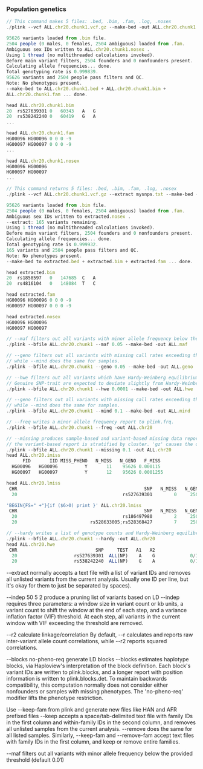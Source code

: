 ### Population genetics

```javascript
// This command makes 5 files: .bed, .bim, .fam, .log, .nosex
./plink --vcf ALL.chr20.chunk1.vcf.gz --make-bed -out ALL.chr20.chunk1 

95626 variants loaded from .bim file.
2504 people (0 males, 0 females, 2504 ambiguous) loaded from .fam.
Ambiguous sex IDs written to ALL.chr20.chunk1.nosex .
Using 1 thread (no multithreaded calculations invoked).
Before main variant filters, 2504 founders and 0 nonfounders present.
Calculating allele frequencies... done.
Total genotyping rate is 0.999839.
95626 variants and 2504 people pass filters and QC.
Note: No phenotypes present.
--make-bed to ALL.chr20.chunk1.bed + ALL.chr20.chunk1.bim +
ALL.chr20.chunk1.fam ... done.

head ALL.chr20.chunk1.bim
20	rs527639301	0	60343	A	G
20	rs538242240	0	60419	G	A
...

head ALL.chr20.chunk1.fam
HG00096 HG00096 0 0 0 -9
HG00097 HG00097 0 0 0 -9
...

head ALL.chr20.chunk1.nosex
HG00096	HG00096
HG00097	HG00097
...

// This command returns 5 files: .bed, .bim, .fam, .log, .nosex
./plink --vcf ALL.chr20.chunk1.vcf.gz --extract mysnps.txt --make-bed -out extracted

95626 variants loaded from .bim file.
2504 people (0 males, 0 females, 2504 ambiguous) loaded from .fam.
Ambiguous sex IDs written to extracted.nosex .
--extract: 165 variants remaining.
Using 1 thread (no multithreaded calculations invoked).
Before main variant filters, 2504 founders and 0 nonfounders present.
Calculating allele frequencies... done.
Total genotyping rate is 0.999932.
165 variants and 2504 people pass filters and QC.
Note: No phenotypes present.
--make-bed to extracted.bed + extracted.bim + extracted.fam ... done.

head extracted.bim
20	rs1858597	0	147685	C	A
20	rs4816104	0	148084	T	C

head extracted.fam
HG00096 HG00096 0 0 0 -9
HG00097 HG00097 0 0 0 -9

head extracted.nosex
HG00096	HG00096
HG00097	HG00097

// --maf filters out all variants with minor allele frequency below the provided threshold (default 0.05)
./plink --bfile ALL.chr20.chunk1 --maf 0.05 --make-bed -out ALL.maf

// --geno filters out all variants with missing call rates exceeding the provided value (default 0.05) to be removed, 
// while --mind does the same for samples.
./plink --bfile ALL.chr20.chunk1 --geno 0.05 --make-bed -out ALL.geno

// --hwe filters out all variants which have Hardy-Weinberg equilibrium exact test p-value below the provided threshold. 
// Genuine SNP-trait are expected to deviate slightly from Hardy-Weinberg equilibrium 
./plink --bfile ALL.chr20.chunk1 --hwe 0.0001 --make-bed -out ALL.hwe

// --geno filters out all variants with missing call rates exceeding the provided value (default 0.1) to be removed, 
// while --mind does the same for samples.
./plink --bfile ALL.chr20.chunk1 --mind 0.1 --make-bed -out ALL.mind

// --freq writes a minor allele frequency report to plink.frq.
./plink --bfile ALL.chr20.chunk1 --freq -out ALL.chr20

// --missing produces sample-based and variant-based missing data reports. If run with --within/--family, 
// the variant-based report is stratified by cluster. 'gz' causes the output files to be gzipped.
./plink --bfile ALL.chr20.chunk1 --missing 0.1 -out ALL.chr20
head ALL.chr20.imiss
      FID       IID MISS_PHENO   N_MISS   N_GENO   F_MISS
  HG00096   HG00096          Y       11    95626 0.000115
  HG00097   HG00097          Y       12    95626 0.0001255

head ALL.chr20.lmiss
 CHR                                               SNP   N_MISS   N_GENO   F_MISS
  20                                       rs527639301        0     2504        0

'BEGIN{FS=" +"}{if ($6>0) print }' ALL.chr20.lmiss
 CHR                                               SNP   N_MISS   N_GENO   F_MISS
  20                                       rs186497980        2     2504 0.0007987
  20                           rs528633005;rs528368427        7     2504 0.002796

// --hardy writes a list of genotype counts and Hardy-Weinberg equilibrium exact test statistics to plink.hwe.
./plink --bfile ALL.chr20.chunk1 --hardy -out ALL.chr20
head ALL.chr20.hwe
 CHR                             SNP     TEST   A1   A2                 GENO   O(HET)   E(HET)            P 
  20                     rs527639301  ALL(NP)    A    G             0/1/2503 0.0003994 0.0003993            1
  20                     rs538242240  ALL(NP)    G    A             0/1/2503 0.0003994 0.0003993            1


```

--extract normally accepts a text file with a list of variant IDs and removes all unlisted variants from the current analysis.
Usually one ID per line, but it's okay for them to just be separated by spaces).

--indep 50 5 2 produce a pruning list of variants based on LD
--indep requires three parameters: a window size in variant count or kb units, a variant count to shift the window at the end of each step, and a variance inflation factor (VIF) threshold. At each step, all variants in the current window with VIF exceeding the threshold are removed.

--r2 calculate linkage/correlation
By default, --r calculates and reports raw inter-variant allele count correlations, while --r2 reports squared correlations.

--blocks no-pheno-req generate LD blocks
--blocks estimates haplotype blocks, via Haploview's interpretation of the block definition. Each block's variant IDs are written to plink.blocks, and a longer report with position information is written to plink.blocks.det. To maintain backwards compatibility, this computation normally does not consider either nonfounders or samples with missing phenotypes. The 'no-pheno-req' modifier lifts the phenotype restriction.

Use --keep-fam from plink and generate new files like HAN and AFR prefixed files
--keep accepts a space/tab-delimited text file with family IDs in the first column and within-family IDs in the second column, and removes all unlisted samples from the current analysis. --remove does the same for all listed samples. Similarly, --keep-fam and --remove-fam accept text files with family IDs in the first column, and keep or remove entire families.

--maf filters out all variants with minor allele frequency below the provided threshold (default 0.01)

